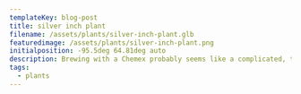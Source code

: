 ```yaml
---
templateKey: blog-post
title: silver inch plant
filename: /assets/plants/silver-inch-plant.glb
featuredimage: /assets/plants/silver-inch-plant.png
initialposition: -95.5deg 64.81deg auto
description: Brewing with a Chemex probably seems like a complicated, time-consuming ordeal, but once you get used to the process, it becomes a soothing ritual that's worth the effort every time.
tags:
  - plants
---
```

